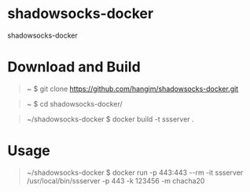 # shadowsocks-docker

shadowsocks-docker

# Download and Build

> ~ $ git clone https://github.com/hangim/shadowsocks-docker.git

> ~ $ cd shadowsocks-docker/

> ~/shadowsocks-docker $ docker build -t ssserver .

# Usage

> ~/shadowsocks-docker $ docker run -p 443:443 --rm -it ssserver /usr/local/bin/ssserver -p 443 -k 123456 -m chacha20

